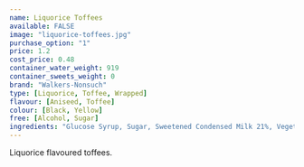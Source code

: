 ```yaml
---
name: Liquorice Toffees
available: FALSE
image: "liquorice-toffees.jpg"
purchase_option: "1"
price: 1.2
cost_price: 0.48
container_water_weight: 919
container_sweets_weight: 0
brand: "Walkers-Nonsuch"
type: [Liquorice, Toffee, Wrapped]
flavour: [Aniseed, Toffee]
colour: [Black, Yellow]
free: [Alcohol, Sugar]
ingredients: "Glucose Syrup, Sugar, Sweetened Condensed Milk 21%, Vegetable Oil (Palm Oil), Black Treacle 5%, Natural Colour (Vegetable Carbon), Liquorice Extract 0.7%, Salt, Emulsifier (E471), Oil of Aniseed."
---
```

Liquorice flavoured toffees.